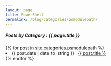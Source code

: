 ```yaml
---
layout: page
title: PowerShell
permalink: /blog/categories/psmodulepath/
---
```


<h5> Posts by Category : {{ page.title }} </h5>

<div class="card">
{% for post in site.categories.psmodulepath %}
 <li class="category-posts"><span>{{ post.date | date_to_string }}</span> &nbsp; <a href="{{ post.url }}">{{ post.title }}</a></li>
{% endfor %}
</div>

